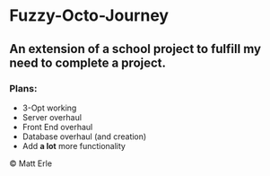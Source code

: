 # Fuzzy-Octo-Journey
## An extension of a school project to fulfill my need to complete a project.

### Plans:
* 3-Opt working
* Server overhaul
* Front End overhaul
* Database overhaul (and creation)
* Add **a lot** more functionality

© Matt Erle